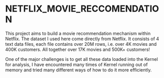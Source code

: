 # NETFLIX_MOVIE_RECCOMENDATION
This project aims to build a movie recommendation mechanism within Netflix. The dataset I used here come directly from Netflix. It consists of 4 text data files, each file contains over 20M rows, i.e. over 4K movies and 400K customers. All together over 17K movies and 500K+ customers!


One of the major challenges is to get all these data loaded into the Kernel for analysis, I have encountered many times of Kernel running out of memory and tried many different ways of how to do it more efficiently.
